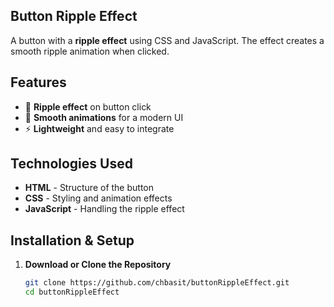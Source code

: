 ## Button Ripple Effect  

A button with a **ripple effect** using CSS and JavaScript. The effect creates a smooth ripple animation when clicked.  

## Features  
- 🌊 **Ripple effect** on button click  
- 🎨 **Smooth animations** for a modern UI  
- ⚡ **Lightweight** and easy to integrate  

## Technologies Used  
- **HTML** - Structure of the button  
- **CSS** - Styling and animation effects  
- **JavaScript** - Handling the ripple effect  

## Installation & Setup  
1. **Download or Clone the Repository**  
   ```sh
   git clone https://github.com/chbasit/buttonRippleEffect.git
   cd buttonRippleEffect
